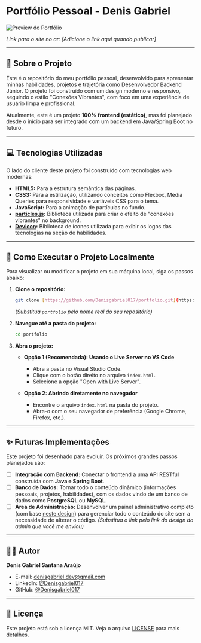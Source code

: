 # Portfólio Pessoal - Denis Gabriel

![Preview do Portfólio](https://i.imgur.com/LgPqZpU.png)

*Link para o site no ar: [Adicione o link aqui quando publicar]*

---

## 📖 Sobre o Projeto

Este é o repositório do meu portfólio pessoal, desenvolvido para apresentar minhas habilidades, projetos e trajetória como Desenvolvedor Backend Júnior. O projeto foi construído com um design moderno e responsivo, seguindo o estilo "Conexões Vibrantes", com foco em uma experiência de usuário limpa e profissional.

Atualmente, este é um projeto **100% frontend (estático)**, mas foi planejado desde o início para ser integrado com um backend em Java/Spring Boot no futuro.

---

## 💻 Tecnologias Utilizadas

O lado do cliente deste projeto foi construído com tecnologias web modernas:

- **HTML5:** Para a estrutura semântica das páginas.
- **CSS3:** Para a estilização, utilizando conceitos como Flexbox, Media Queries para responsividade e variáveis CSS para o tema.
- **JavaScript:** Para a animação de partículas no fundo.
- **[particles.js](https://github.com/VincentGarreau/particles.js/):** Biblioteca utilizada para criar o efeito de "conexões vibrantes" no background.
- **[Devicon](https://devicon.dev/):** Biblioteca de ícones utilizada para exibir os logos das tecnologias na seção de habilidades.

---

## 🚀 Como Executar o Projeto Localmente

Para visualizar ou modificar o projeto em sua máquina local, siga os passos abaixo:

1.  **Clone o repositório:**
    ```bash
    git clone [https://github.com/Denisgabriel017/portfolio.git](https://github.com/Denisgabriel017/portfolio.git)
    ```
    *(Substitua `portfolio` pelo nome real do seu repositório)*

2.  **Navegue até a pasta do projeto:**
    ```bash
    cd portfolio
    ```

3.  **Abra o projeto:**
    * **Opção 1 (Recomendada): Usando o Live Server no VS Code**
        -   Abra a pasta no Visual Studio Code.
        -   Clique com o botão direito no arquivo `index.html`.
        -   Selecione a opção "Open with Live Server".

    * **Opção 2: Abrindo diretamente no navegador**
        -   Encontre o arquivo `index.html` na pasta do projeto.
        -   Abra-o com o seu navegador de preferência (Google Chrome, Firefox, etc.).

---

## ✨ Futuras Implementações

Este projeto foi desenhado para evoluir. Os próximos grandes passos planejados são:

- [ ] **Integração com Backend:** Conectar o frontend a uma API RESTful construída com **Java e Spring Boot**.
- [ ] **Banco de Dados:** Tornar todo o conteúdo dinâmico (informações pessoais, projetos, habilidades), com os dados vindo de um banco de dados como **PostgreSQL** ou **MySQL**.
- [ ] **Área de Administração:** Desenvolver um painel administrativo completo (com base [neste design](https://i.imgur.com/your-admin-design-link.png)) para gerenciar todo o conteúdo do site sem a necessidade de alterar o código.
    *(Substitua o link pelo link do design do admin que você me enviou)*

---

## 👨‍💻 Autor

**Denis Gabriel Santana Araújo**

- E-mail: [denisgabriel.dev@gmail.com](mailto:denisgabriel.dev@gmail.com)
- LinkedIn: [@Denisgabriel017](https://www.linkedin.com/in/Denisgabriel017)
- GitHub: [@Denisgabriel017](https://github.com/Denisgabriel017)

---

## 📝 Licença

Este projeto está sob a licença MIT. Veja o arquivo [LICENSE](LICENSE) para mais detalhes.
